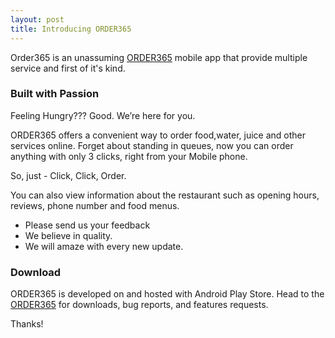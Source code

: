 ```yaml
---
layout: post
title: Introducing ORDER365
---
```


Order365 is an unassuming [ORDER365](http://order365.in) mobile app that provide multiple service and first of it's kind.

### Built with Passion

Feeling Hungry??? Good. We’re here for you.

ORDER365 offers a convenient way to order food,water, juice and other services online.
Forget about standing in queues, now you can order anything with only 3 clicks, right from your Mobile phone. 

So, just - Click, Click, Order. 

You can also view information about the restaurant such as opening hours, reviews, phone number and food menus.

* Please send us your feedback
* We believe in quality. 
* We will amaze with every new update.

### Download

ORDER365 is developed on and hosted with Android Play Store. Head to the <a href="https://order365.in">ORDER365</a> for downloads, bug reports, and features requests.

Thanks!
